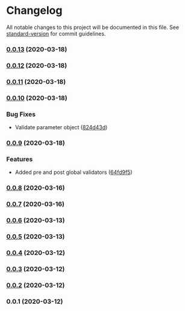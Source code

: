 # Changelog

All notable changes to this project will be documented in this file. See [standard-version](https://github.com/conventional-changelog/standard-version) for commit guidelines.

### [0.0.13](https://github.com/rhangai/node-class-validator/compare/v0.0.12...v0.0.13) (2020-03-18)

### [0.0.12](https://github.com/rhangai/node-class-validator/compare/v0.0.11...v0.0.12) (2020-03-18)

### [0.0.11](https://github.com/rhangai/node-class-validator/compare/v0.0.10...v0.0.11) (2020-03-18)

### [0.0.10](https://github.com/rhangai/node-class-validator/compare/v0.0.9...v0.0.10) (2020-03-18)


### Bug Fixes

* Validate parameter object ([824d43d](https://github.com/rhangai/node-class-validator/commit/824d43dabca907ecb65b7b35486ffaa01af904aa))

### [0.0.9](https://github.com/rhangai/node-class-validator/compare/v0.0.8...v0.0.9) (2020-03-18)


### Features

* Added pre and post global validators ([64fd9f5](https://github.com/rhangai/node-class-validator/commit/64fd9f51b0328ac9124ee636f38808a94a150ee2))

### [0.0.8](https://github.com/rhangai/node-class-validator/compare/v0.0.7...v0.0.8) (2020-03-16)

### [0.0.7](https://github.com/rhangai/node-class-validator/compare/v0.0.6...v0.0.7) (2020-03-16)

### [0.0.6](https://github.com/rhangai/node-class-validator/compare/v0.0.5...v0.0.6) (2020-03-13)

### [0.0.5](https://github.com/rhangai/node-class-validator/compare/v0.0.4...v0.0.5) (2020-03-13)

### [0.0.4](https://github.com/rhangai/js-class-validator/compare/v0.0.3...v0.0.4) (2020-03-12)

### [0.0.3](https://github.com/rhangai/js-class-validator/compare/v0.0.2...v0.0.3) (2020-03-12)

### [0.0.2](https://github.com/rhangai/js-class-validator/compare/v0.0.1...v0.0.2) (2020-03-12)

### 0.0.1 (2020-03-12)
